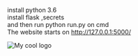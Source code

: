 install python 3.6  
install flask ,secrets  
and then run python run.py on cmd  
The website starts on http://127.0.0.1:5000/  

<img src="int_assn/images/1.PNG" alt="My cool logo"/>
